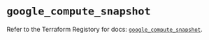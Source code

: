 # `google_compute_snapshot`

Refer to the Terraform Registory for docs: [`google_compute_snapshot`](https://registry.terraform.io/providers/hashicorp/google/5.26.0/docs/resources/compute_snapshot).
